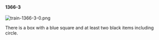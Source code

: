 #### 1366-3
![train-1366-3-0.png](https://github.com/lil-lab/nlvr/raw/master/nlvr/train/images/19/train-1366-3-0.png "train-1366-3-0.png")

There is a box with a blue square and at least two black items including circle.